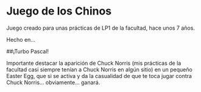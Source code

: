 # Juego de los Chinos

Juego creado para unas prácticas de LP1 de la facultad, hace unos 7 años.

Hecho en...

##¡Turbo Pascal!

Importante destacar la aparición de Chuck Norris (mis prácticas de la facultad casi siempre tenían a Chuck Norris en algún sitio) en un pequeño Easter Egg, que si se activa y da la casualidad de que te toca jugar contra Chuck Norris... obviamente... ganará.